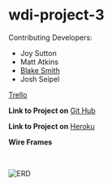 # wdi-project-3

Contributing Developers:
* Joy Sutton
* Matt Atkins
* [Blake Smith](https://bs3589.github.io/Portfolio/)
* Josh Seipel

[Trello](https://trello.com/b/u3maELMv/project-three)

**Link to Project on** [Git Hub](#)

**Link to Project on** [Heroku](#)

**Wire Frames**

<br>

![ERD](http://i.imgur.com/tz4dNJq.png)






